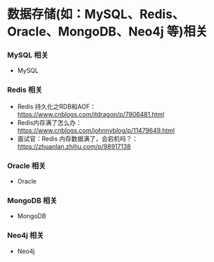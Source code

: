 数据存储(如：MySQL、Redis、Oracle、MongoDB、Neo4j 等)相关
==============================================

### MySQL 相关
- MySQL


### Redis 相关
- Redis 持久化之RDB和AOF：https://www.cnblogs.com/itdragon/p/7906481.html
- Redis内存满了怎么办：https://www.cnblogs.com/johnnyblog/p/11479649.html
- 面试官：Redis 内存数据满了，会宕机吗？：https://zhuanlan.zhihu.com/p/98917138


### Oracle 相关
- Oracle


### MongoDB 相关
- MongoDB


### Neo4j 相关
- Neo4j

